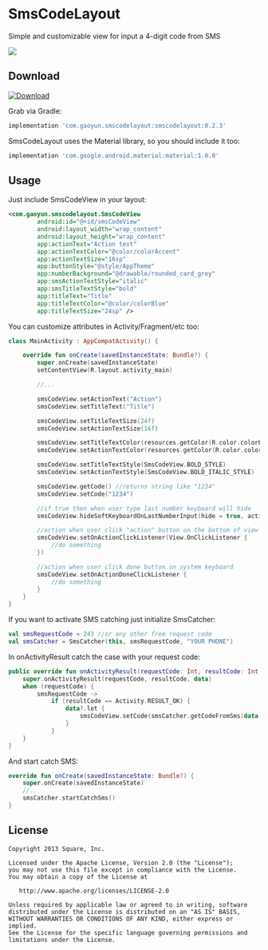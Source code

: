 # SmsCodeLayout
Simple and customizable view for input a 4-digit code from SMS

<img src="https://github.com/gaoyundexinmen/SmsCodeLayout/raw/master/screenshot.png">

Download
--------
[ ![Download](https://api.bintray.com/packages/gaoyundexinmen/SmsCodeLayout/SmsCodeLayout/images/download.svg?version=0.2.3) ](https://bintray.com/gaoyundexinmen/SmsCodeLayout/SmsCodeLayout/0.2.3/link)

Grab via Gradle:
```groovy
implementation 'com.gaoyun.smscodelayout:smscodelayout:0.2.3'
```

SmsCodeLayout uses the Material library, so you should include it too:
```groovy
implementation 'com.google.android.material:material:1.0.0'
```

Usage
--------
Just include SmsCodeView in your layout:
```xml
<com.gaoyun.smscodelayout.SmsCodeView
        android:id="@+id/smsCodeView"
        android:layout_width="wrap_content"
        android:layout_height="wrap_content"
        app:actionText="Action text"
        app:actionTextColor="@color/colorAccent"
        app:actionTextSize="16sp"
        app:buttonStyle="@style/AppTheme"
        app:numberBackground="@drawable/rounded_card_grey"
        app:smsActionTextStyle="italic"
        app:smsTitleTextStyle="bold"
        app:titleText="Title"
        app:titleTextColor="@color/colorBlue"
        app:titleTextSize="24sp" />
```
You can customize attributes in Activity/Fragment/etc too:
```kotlin
class MainActivity : AppCompatActivity() {

    override fun onCreate(savedInstanceState: Bundle?) {
        super.onCreate(savedInstanceState)
        setContentView(R.layout.activity_main)

        //...

        smsCodeView.setActionText("Action")
        smsCodeView.setTitleText("Title")

        smsCodeView.setTitleTextSize(24f)
        smsCodeView.setActionTextSize(16f)

        smsCodeView.setTitleTextColor(resources.getColor(R.color.colorPrimary))
        smsCodeView.setActionTextColor(resources.getColor(R.color.colorAccent))

        smsCodeView.setTitleTextStyle(SmsCodeView.BOLD_STYLE)
        smsCodeView.setActionTextStyle(SmsCodeView.BOLD_ITALIC_STYLE)

        smsCodeView.getCode() //returns string like "1234"
        smsCodeView.setCode("1234")

        //if true then when user type last number keyboard will hide
        smsCodeView.hideSoftKeyboardOnLastNumberInput(hide = true, activity = this)

        //action when user click "action" button on the bottom of view
        smsCodeView.setOnActionClickListener(View.OnClickListener {
            //do something
        })

        //action when user click done button on system keyboard
        smsCodeView.setOnActionDoneClickListener {
            //do something
        }
    }
}
```
If you want to activate SMS catching just initialize SmsCatcher:
```kotlin
val smsRequestCode = 243 //or any other free request code
val smsCatcher = SmsCatcher(this, smsRequestCode, "YOUR PHONE")
```

In onActivityResult catch the case with your request code:

```kotlin
public override fun onActivityResult(requestCode: Int, resultCode: Int, data: Intent?) {
    super.onActivityResult(requestCode, resultCode, data)
    when (requestCode) {
        smsRequestCode ->
            if (resultCode == Activity.RESULT_OK) {
                data?.let {
                    smsCodeView.setCode(smsCatcher.getCodeFromSms(data))
                }
            }
    }
}
```

And start catch SMS:

```kotlin
override fun onCreate(savedInstanceState: Bundle?) {
    super.onCreate(savedInstanceState)
    //..
    smsCatcher.startCatchSms()
}
```

License
--------

    Copyright 2013 Square, Inc.

    Licensed under the Apache License, Version 2.0 (the "License");
    you may not use this file except in compliance with the License.
    You may obtain a copy of the License at

       http://www.apache.org/licenses/LICENSE-2.0

    Unless required by applicable law or agreed to in writing, software
    distributed under the License is distributed on an "AS IS" BASIS,
    WITHOUT WARRANTIES OR CONDITIONS OF ANY KIND, either express or implied.
    See the License for the specific language governing permissions and
    limitations under the License.
